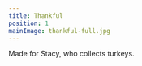 ```yaml
---
title: Thankful
position: 1
mainImage: thankful-full.jpg
---
```


Made for Stacy, who collects turkeys.
